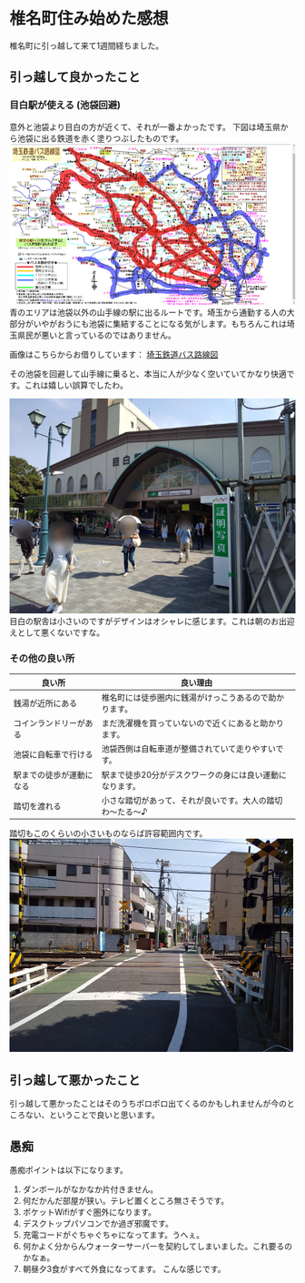 # 椎名町住み始めた感想
椎名町に引っ越して来て1週間経ちました。
## 引っ越して良かったこと
### 目白駅が使える (池袋回避)
意外と池袋より目白の方が近くて、それが一番よかったです。
下図は埼玉県から池袋に出る鉄道を赤く塗りつぶしたものです。
![埼玉の路線図](images/life/saitama-raillines1.jpg)
青のエリアは池袋以外の山手線の駅に出るルートです。埼玉から通勤する人の大部分がいやがおうにも池袋に集結することになる気がします。もちろんこれは埼玉県民が悪いと言っているのではありません。

画像はこちらからお借りしています： [埼玉鉄道バス路線図](http://www.knet.ne.jp/~ats/smap.htm)

その池袋を回避して山手線に乗ると、本当に人が少なく空いていてかなり快適です。これは嬉しい誤算でしたわ。

![目白駅](images/life/mejiro-station.jpg)
目白の駅舎は小さいのですがデザインはオシャレに感じます。これは朝のお出迎えとして悪くないですな。
### その他の良い所
| 良い所                   | 良い理由                                                   |
|--------------------------|------------------------------------------------------------|
| 銭湯が近所にある         | 椎名町には徒歩圏内に銭湯がけっこうあるので助かります。     |
| コインランドリーがある   | まだ洗濯機を買っていないので近くにあると助かります。       |
| 池袋に自転車で行ける     | 池袋西側は自転車道が整備されていて走りやすいです。         |
| 駅までの徒歩が運動になる | 駅まで徒歩20分がデスクワークの身には良い運動になります。   |
| 踏切を渡れる             | 小さな踏切があって、それが良いです。大人の踏切わ〜たる〜♪ |
踏切もこのくらいの小さいものならば許容範囲内です。
![小さな踏切](images/life/humikiri.jpg)
## 引っ越して悪かったこと
引っ越して悪かったことはそのうちポロポロ出てくるのかもしれませんが今のところない、ということで良いと思います。

## 愚痴
愚痴ポイントは以下になります。
1. ダンボールがなかなか片付きません。
2. 何だかんだ部屋が狭い。テレビ置くところ無さそうです。
3. ポケットWifiがすぐ圏外になります。
4. デスクトップパソコンでか過ぎ邪魔です。
5. 充電コードがぐちゃぐちゃになってます。うへぇ。
6. 何かよく分からんウォーターサーバーを契約してしまいました。これ要るのかなぁ。
7. 朝昼夕3食がすべて外食になってます。
こんな感じです。
